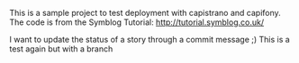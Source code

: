 This is a sample project to test deployment with capistrano and capifony. <br/>
The code is from the Symblog Tutorial: http://tutorial.symblog.co.uk/

I want to update the status of a story through a commit message ;) 
This is a test again but with a branch  